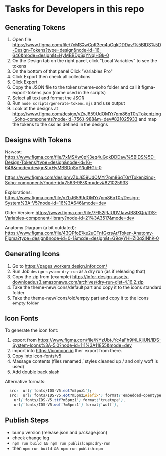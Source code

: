 # Tasks for Developers in this repo

## Generating Tokens

1. Open file https://www.figma.com/file/7xMSXwCpK3eq4uGqkDDDav/%5BIDS%5D-Design-Tokens?type=design&node-id=16-646&mode=design&t=HyMBBDpSqYNqIHGk-0
2. On the Design tab on the right panel, click "Local Variables" to see the tokens
3. On the bottom of that panel Click "Variables Pro"
4. Click Export then check all collections
5. Click Export
6. Copy the JSON file to the tokens/theme-soho folder and call it figma-export-tokens.json (name used in the scripts)
7. Select all text and format the JSON
8. Run `node scripts/generate-tokens.mjs` and use output
9. Look at the designs at https://www.figma.com/design/vZbJ659UdOMYr7pm86qT0r/Tokenizing-Soho-components?node-id=7563-988&m=dev#821025933 and map the tokens to the css as defined in the designs

## Designs with Tokens

Newest:
https://www.figma.com/file/7xMSXwCpK3eq4uGqkDDDav/%5BIDS%5D-Design-Tokens?type=design&node-id=16-646&mode=design&t=HyMBBDpSqYNqIHGk-0

https://www.figma.com/design/vZbJ659UdOMYr7pm86qT0r/Tokenizing-Soho-components?node-id=7563-988&m=dev#821025933

Explorations:
https://www.figma.com/file/vZbJ659UdOMYr7pm86qT0r/Design-System%3A-V5?node-id=16%3A646&mode=dev

Older Version:
https://www.figma.com/file/7Fl52jRJUDVJawJB8IXQri/IDS-Variables-component-library?node-id=21%3A3517&mode=dev

Anatomy Diagram (a bit outdated):
https://www.figma.com/file/43QPfoE7ke2uCTnfGxrsAr/Token-Anatomy-Figma?type=design&node-id=0-1&mode=design&t=G9qyYHHZl0qSlNhK-0

## Generating Icons

1. Go to https://pages.workers.design.infor.com/
2. Run Job `design-system-dry-run` as a dry run (as if releasing that)
3. Copy the zip from (example) https://infor-design-assets-downloads.s3.amazonaws.com/archives/dry-run-dist-4.16.2.zip
4. Take the theme-new/icons/default part and copy it to the icons standard folder
5. Take the theme-new/icons/old/empty part and copy it to the icons empty folder

## Icon Fonts

To generate the icon font:

1. export from https://www.figma.com/file/NYzUbtJYc4aFh9f4LKjiUN/IDS-System-Icons%3A-5.0?node-id=111%3A11855&mode=dev
2. import into https://icomoon.io then export from there.
3. Copy into icon-fonts/v5
4. Massage contents (files renamed / styles cleaned up / and only woff is used)
5. Add double back slash

Alternative formats:

```css
  src:  url('fonts/IDS-V5.eot?m5pnz1');
  src:  url('fonts/IDS-V5.eot?m5pnz1#iefix') format('embedded-opentype'),
    url('fonts/IDS-V5.ttf?m5pnz1') format('truetype'),
    url('fonts/IDS-V5.woff?m5pnz1') format('woff'),
```

## Publish Steps

- bump version (release.json and package.json)
- check change log
- `npm run build && npm run publish:npm:dry-run`
- then `npm run build && npm run publish:npm`
